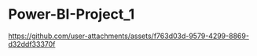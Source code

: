 # Power-BI-Project_1



https://github.com/user-attachments/assets/f763d03d-9579-4299-8869-d32ddf33370f

